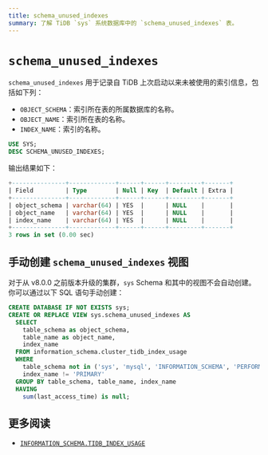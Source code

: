 ```yaml
---
title: schema_unused_indexes
summary: 了解 TiDB `sys` 系统数据库中的 `schema_unused_indexes` 表。
---
```


# `schema_unused_indexes`

`schema_unused_indexes` 用于记录自 TiDB 上次启动以来未被使用的索引信息，包括如下列：

- `OBJECT_SCHEMA`：索引所在表的所属数据库的名称。
- `OBJECT_NAME`：索引所在表的名称。
- `INDEX_NAME`：索引的名称。

```sql
USE SYS;
DESC SCHEMA_UNUSED_INDEXES;
```

输出结果如下：

```sql
+---------------+-------------+------+------+---------+-------+
| Field         | Type        | Null | Key  | Default | Extra |
+---------------+-------------+------+------+---------+-------+
| object_schema | varchar(64) | YES  |      | NULL    |       |
| object_name   | varchar(64) | YES  |      | NULL    |       |
| index_name    | varchar(64) | YES  |      | NULL    |       |
+---------------+-------------+------+------+---------+-------+
3 rows in set (0.00 sec)
```

## 手动创建 `schema_unused_indexes` 视图

对于从 v8.0.0 之前版本升级的集群，`sys` Schema 和其中的视图不会自动创建。你可以通过以下 SQL 语句手动创建：

```sql
CREATE DATABASE IF NOT EXISTS sys;
CREATE OR REPLACE VIEW sys.schema_unused_indexes AS
  SELECT
    table_schema as object_schema,
    table_name as object_name,
    index_name
  FROM information_schema.cluster_tidb_index_usage
  WHERE
    table_schema not in ('sys', 'mysql', 'INFORMATION_SCHEMA', 'PERFORMANCE_SCHEMA') and
    index_name != 'PRIMARY'
  GROUP BY table_schema, table_name, index_name
  HAVING
    sum(last_access_time) is null;
```

## 更多阅读

- [`INFORMATION_SCHEMA.TIDB_INDEX_USAGE`](/information-schema/information-schema-tidb-index-usage.md)
